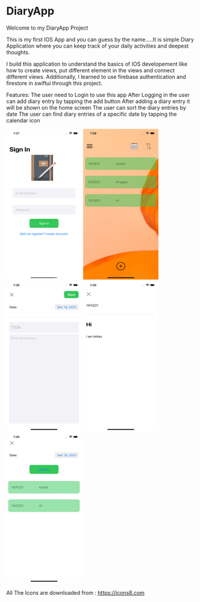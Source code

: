 # DiaryApp


Welcome to my DiaryApp Project


This is my first IOS App and you can guess by the name…..It is simple Diary Application where you can keep track of your daily activities and deepest thoughts.

I build this application to understand the basics of IOS developement like how to create views, put different element in the views and connect different views. Additionally, I learned to use firebase authentication and firestore in swiftui through this project.

Features:
The user need to Login to use this app
After Logging in the user can add diary entry by tapping the add button
After adding a diary entry it will be shown on the home screen
The user can sort the diary entries by date
The user can find diary entries of a specific date by tapping the calendar icon


<img src="https://github.com/pegion33/DiaryApp/blob/main/Project%20ScreenShot/Login.png" width="200" height="400" />


<img src="https://github.com/pegion33/DiaryApp/blob/main/Project%20ScreenShot/HomeScreen.png" width="200" height="400" />


<img src="https://github.com/pegion33/DiaryApp/blob/main/Project%20ScreenShot/DiaryEntry.png" width="200" height="400" />


<img src="https://github.com/pegion33/DiaryApp/blob/main/Project%20ScreenShot/Diary.png" width="200" height="400" />


<img src="https://github.com/pegion33/DiaryApp/blob/main/Project%20ScreenShot/SearchByDate.png" width="200" height="400" />



All The Icons are downloaded from : https://icons8.com

